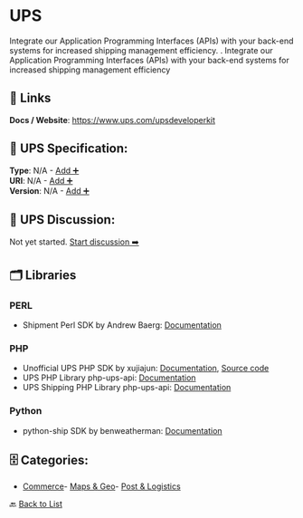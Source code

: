 # UPS

Integrate our Application Programming Interfaces (APIs) with your back-end systems for increased shipping management efficiency. . Integrate our Application Programming Interfaces (APIs) with your back-end systems for increased shipping management efficiency

##  🔗 Links
**Docs / Website**: https://www.ups.com/upsdeveloperkit

## 🧬 UPS Specification:
**Type**: N/A - [Add ➕](https://github.com/apis-list/apis-list/edit/main/apis.yaml#20729)  
**URI**: N/A - [Add ➕](https://github.com/apis-list/apis-list/edit/main/apis.yaml#20729)  
**Version**: N/A - [Add ➕](https://github.com/apis-list/apis-list/edit/main/apis.yaml#20729)

## 💬 UPS Discussion:
Not yet started. [Start discussion ➡️](https://github.com/apis-list/apis-list/discussions/new)

## 🗂️ Libraries
### PERL
- Shipment Perl SDK by Andrew Baerg: [Documentation](https://github.com/pullingshots/Shipment)
### PHP
- Unofficial UPS PHP SDK by xujiajun: [Documentation](https://packagist.org/packages/xujiajun/ups-api), [Source code](https://github.com/xujiajun/php-ups-api)
- UPS PHP Library php-ups-api: [Documentation](https://github.com/gabrielbull/php-ups-api)
- UPS Shipping PHP Library php-ups-api: [Documentation](https://code.google.com/p/php-ups-api/)
### Python
- python-ship SDK by benweatherman: [Documentation](https://github.com/benweatherman/python-ship)


## 🗄️ Categories:
- [Commerce](https://github.com/apis-list/apis-list#commerce-)- [Maps & Geo](https://github.com/apis-list/apis-list#maps--geo-)- [Post & Logistics](https://github.com/apis-list/apis-list#post--logistics-)

🔙  [Back to List](https://github.com/apis-list/apis-list)
